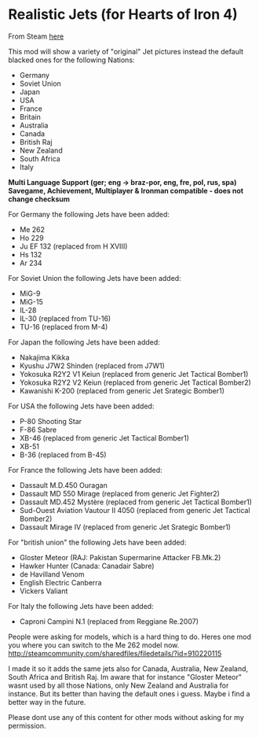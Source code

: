 # Realistic Jets (for Hearts of Iron 4)
 
 From Steam [here](https://steamcommunity.com/sharedfiles/filedetails/?id=706817405)
 
This mod will show a variety of "original" Jet pictures instead the default blacked ones for the following Nations:

- Germany
- Soviet Union
- Japan
- USA
- France
- Britain
- Australia
- Canada
- British Raj
- New Zealand
- South Africa
- Italy

**Multi Language Support (ger; eng -> braz-por, eng, fre, pol, rus, spa)
Savegame, Achievement, Multiplayer & Ironman compatible - does not change checksum**

For Germany the following Jets have been added:
- Me 262
- Ho 229
- Ju EF 132 (replaced from H XVIII)
- Hs 132
- Ar 234

For Soviet Union the following Jets have been added:
- MiG-9
- MiG-15
- IL-28
- IL-30 (replaced from TU-16)
- TU-16 (replaced from M-4)

For Japan the following Jets have been added:
- Nakajima Kikka
- Kyushu J7W2 Shinden (replaced from J7W1)
- Yokosuka R2Y2 V1 Keiun (replaced from generic Jet Tactical Bomber1)
- Yokosuka R2Y2 V2 Keiun (replaced from generic Jet Tactical Bomber2)
- Kawanishi K-200 (replaced from generic Jet Srategic Bomber1)

For USA the following Jets have been added:
- P-80 Shooting Star
- F-86 Sabre
- XB-46 (replaced from generic Jet Tactical Bomber1)
- XB-51
- B-36 (replaced from B-45)

For France the following Jets have been added:
- Dassault M.D.450 Ouragan
- Dassault MD 550 Mirage (replaced from generic Jet Fighter2)
- Dassault MD.452 Mystère (replaced from generic Jet Tactical Bomber1)
- Sud-Ouest Aviation Vautour II 4050 (replaced from generic Jet Tactical Bomber2)
- Dassault Mirage IV (replaced from generic Jet Srategic Bomber1)

For "british union" the following Jets have been added:
- Gloster Meteor (RAJ: Pakistan Supermarine Attacker FB.Mk.2)
- Hawker Hunter (Canada: Canadair Sabre)
- de Havilland Venom
- English Electric Canberra
- Vickers Valiant

For Italy the following Jets have been added:

- Caproni Campini N.1 (replaced from Reggiane Re.2007)


People were asking for models, which is a hard thing to do. Heres one mod you where you can switch to the Me 262 model now.
http://steamcommunity.com/sharedfiles/filedetails/?id=910220115

I made it so it adds the same jets also for Canada, Australia, New Zealand, South Africa and British Raj.
Im aware that for instance "Gloster Meteor" wasnt used by all those Nations, only New Zealand and Australia for instance.
But its better than having the default ones i guess. Maybe i find a better way in the future.


Please dont use any of this content for other mods without asking for my permission.

